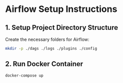 # Airflow Setup Instructions

## 1. Setup Project Directory Structure

Create the necessary folders for Airflow:

```bash
mkdir -p ./dags ./logs ./plugins ./config
```

## 2. Run Docker Container
```
docker-compose up
```
